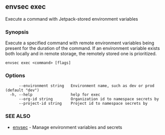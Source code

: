 ## envsec exec

Execute a command with Jetpack-stored environment variables

### Synopsis

Execute a specified command with remote environment variables being present for the duration of the command. If an environment variable exists both locally and in remote storage, the remotely stored one is prioritized.

```
envsec exec <command> [flags]
```

### Options

```
      --environment string   Environment name, such as dev or prod (default "dev")
  -h, --help                 help for exec
      --org-id string        Organization id to namespace secrets by
      --project-id string    Project id to namespace secrets by
```

### SEE ALSO

* [envsec](envsec.md)	 - Manage environment variables and secrets

